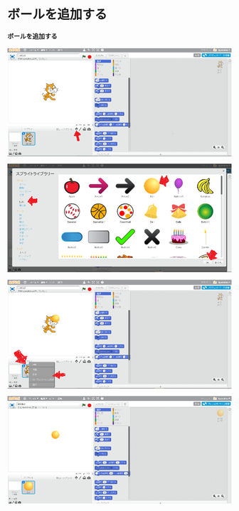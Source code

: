 # ボールを追加する

#### ボールを追加する 
![](create_ball_001b.png)

![](create_ball_002a.png)

![](create_ball_003a.png)

![](create_ball_004a.png)